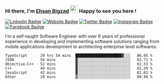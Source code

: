 ### Hi there, I'm <a href="https://ehsanbigzad.com" target="_blank">Ehsan Bigzad</a> <img src="https://media.giphy.com/media/hvRJCLFzcasrR4ia7z/giphy.gif" width="25px" height="25px"> Happy to see you here !

[![Linkedin Badge](https://img.shields.io/badge/-LinkedIn-0e76a8?style=flat-square&logo=Linkedin&logoColor=white)](https://linkedin.com/in/EhsanBigzad)
[![Website Badge](https://img.shields.io/badge/Website-3b5998?style=flat-square&logo=google-chrome&logoColor=white)](https://ehsanbigzad.com)
[![Twitter Badge](https://img.shields.io/badge/-Twitter-00acee?style=flat-square&logo=Twitter&logoColor=white)](https://twitter.com/EhsanBigzad)
[![Instagram Badge](https://img.shields.io/badge/-Instagram-e4405f?style=flat-square&logo=Instagram&logoColor=white)](https://instagram.com/ehsanbigzad/)
[![Facebook Badge](https://img.shields.io/badge/-Facebook-0088cc?style=flat-square&logo=Facebook&logoColor=white)](https://facebook.com/EhsanBigzad7)

I'm a self-taught Software Engineer with over 6 years of professional experience
in developing and implementing software solutions ranging from mobile applications development to architecting enterprise level softwares.

<!--START_SECTION:waka-->

```text
TypeScript      29 hrs 54 mins  █████████████████████▓░░░   86.65 %
JSON            56 mins         ▓░░░░░░░░░░░░░░░░░░░░░░░░   02.71 %
Objective-C++   52 mins         ▓░░░░░░░░░░░░░░░░░░░░░░░░   02.53 %
C++             49 mins         ▓░░░░░░░░░░░░░░░░░░░░░░░░   02.39 %
JavaScript      42 mins         ▓░░░░░░░░░░░░░░░░░░░░░░░░   02.03 %
Other           20 mins         ▒░░░░░░░░░░░░░░░░░░░░░░░░   00.98 %
```

<!--END_SECTION:waka-->
